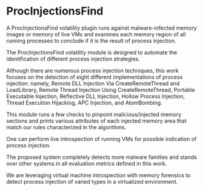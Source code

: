 # ProcInjectionsFind

A ProcInjectionsFind volatility plugin runs against malware-infected memory images or memory of live VMs and examines each memory region of all running processes to conclude if it is the result of process injection. 

The ProcInjectionsFind volatility module is designed to automate the identification of different process injection strategies.

Although there are numerous process injection techniques, this work focuses on the detection of eight different implementations of process injection: namely, Remote DLL Injection Via CreateRemoteThread and LoadLibrary, Remote Thread Injection Using CreateRemoteThread, Portable Executable Injection, Reflective DLL Injection, Hollow Process Injection, Thread Execution Hijacking, APC Injection, and AtomBombing. 

This module runs a few checks to pinpoint malicious/injected memory sections and prints various attributes of each injected memory area that match our rules characterized in the algorithms.

One can perform live introspection of running VMs for possible indication of process injection.

The proposed system completely detects more malware families and stands over other systems in all evaluation metrics defined in this work.

We are leveraging virtual machine introspection with memory forensics to detect process injection of varied types in a virtualized environment.

